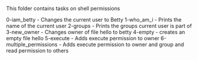 This folder contains tasks on shell permissions

0-iam_betty - Changes the current user to Betty
1-who_am_i - Prints the name of the current user
2-groups - Prints the groups current user is part of
3-new_owner - Changes owner of file hello to betty
4-empty - creates an empty file hello
5-execute - Adds execute permission to owner
6-multiple_permissions - Adds execute permission to owner and group and read permission to others
